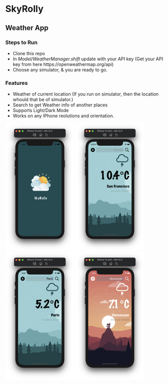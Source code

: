 # SkyRolly
<h2>Weather App</h2>

<h3>Steps to Run</h3>
<ul>
  <li>Clone this repo</li>
  <li>In <i>Model/WeatherManager.shift</i> update with your API key (Get your API key from here https://openweathermap.org/api)</li>
  <li>Choose any simulator, & you are ready to go.</li>
</ul>

<h3>Features</h3>
<ul>
  <li>Weather of current location (If you run on simulator, then the location whould that be of simulator.)</li>
  <li>Search to get Weather info of another places</li>
  <li>Supports Light/Dark Mode</li>
  <li>Works on any IPhone reolutions and orientation.</li>
</ul>
<div>
<img src="https://github.com/deeppatel23/SkyRolly/blob/main/Images/Screenshot%202021-03-19%20at%203.03.01%20PM.png" height=400>
<img src="https://github.com/deeppatel23/SkyRolly/blob/main/Images/Screenshot%202021-03-19%20at%203.03.11%20PM.png" height=400>
<img src="https://github.com/deeppatel23/SkyRolly/blob/main/Images/Screenshot%202021-03-19%20at%203.03.35%20PM.png" height=400>
<img src="https://github.com/deeppatel23/SkyRolly/blob/main/Images/Screenshot%202021-03-19%20at%203.05.27%20PM.png" height=400>
</div>
